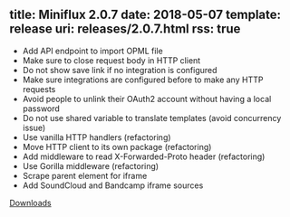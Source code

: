 title: Miniflux 2.0.7
date: 2018-05-07
template: release
uri: releases/2.0.7.html
rss: true
---
* Add API endpoint to import OPML file
* Make sure to close request body in HTTP client
* Do not show save link if no integration is configured
* Make sure integrations are configured before to make any HTTP requests
* Avoid people to unlink their OAuth2 account without having a local password
* Do not use shared variable to translate templates (avoid concurrency issue)
* Use vanilla HTTP handlers (refactoring)
* Move HTTP client to its own package (refactoring)
* Add middleware to read X-Forwarded-Proto header (refactoring)
* Use Gorilla middleware (refactoring)
* Scrape parent element for iframe
* Add SoundCloud and Bandcamp iframe sources

[Downloads](https://github.com/miniflux/miniflux/releases/tag/2.0.7)
